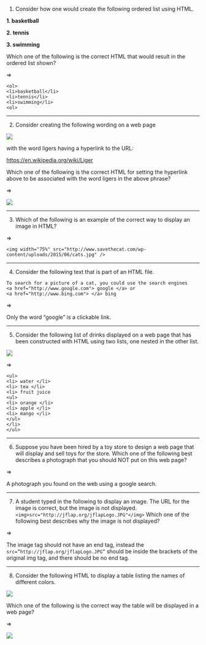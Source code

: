 1. Consider how one would create the following ordered list using HTML.

  **1. basketball**

  **2. tennis**

  **3. swimming**

  Which one of the following is the correct HTML that would result in the ordered list shown? 

  => 

  ```
  <ol>
  <li>basketball</li>
  <li>tennis</li>
  <li>swimming</li>
  <ol>
  ```

---

2. Consider creating the following wording on a web page     

![](https://user-images.githubusercontent.com/25608527/118540938-bff93d00-b76e-11eb-81d1-33fdefd18116.png)

with the word ligers having a hyperlink to the URL: 

https://en.wikipedia.org/wiki/Liger

Which one of the following is the correct HTML for setting the hyperlink above to be associated with the word ligers in the above phrase? 

=>

![](https://user-images.githubusercontent.com/25608527/118540952-c2f42d80-b76e-11eb-9c5a-ea1b9eb3627f.png)

---

3. Which of the following is an example of the correct way to display an image in HTML?

=>

```<img width="75%" src="http://www.savethecat.com/wp-content/uploads/2015/06/cats.jpg" />```

---

4. Consider the following text that is part of an HTML file.

```
To search for a picture of a cat, you could use the search engines
<a href="http://www.google.com"> google </a> or
<a href="http://www.bing.com"> </a> bing
```

=>

Only the word “google” is a clickable link.

---

5. Consider the following list of drinks displayed on a web page that has been constructed with HTML using two lists, one nested in the other list.

![](https://user-images.githubusercontent.com/25608527/118540941-c091d380-b76e-11eb-8b40-345159594a95.png)

=>

```
<ul>
<li> water </li>
<li> tea </li>
<li> fruit juice
<ul>
<li> orange </li>
<li> apple </li>
<li> mango </li>
</ul>
</li>
</ul>
```

---

6. Suppose you have been hired by a toy store to design a web page that will display and sell toys for the store. Which one of the following best describes a photograph that you should NOT put on this web page?

=>

A photograph you found on the web using a google search. 

---

7. A student typed in the following to display an image. The URL for the image is correct, but the image is not displayed.
`<img>src="http://jflap.org/jflapLogo.JPG"</img>`
Which one of the following best describes why the image is not displayed?

=>

The image tag should not have an end tag, instead the 
`src=”http://jflap.org/jflapLogo.JPG”`
should be inside the brackets of the original img tag, and there should be no end tag. 

---

8. Consider the following HTML to display a table listing the names of different colors. 

![](https://user-images.githubusercontent.com/25608527/118540948-c25b9700-b76e-11eb-9b20-c608864a4df5.png)

Which one of the following is the correct way the table will be displayed in a web page?

=>

![](https://user-images.githubusercontent.com/25608527/118540944-c1c30080-b76e-11eb-837a-a5e6e355399b.png)
